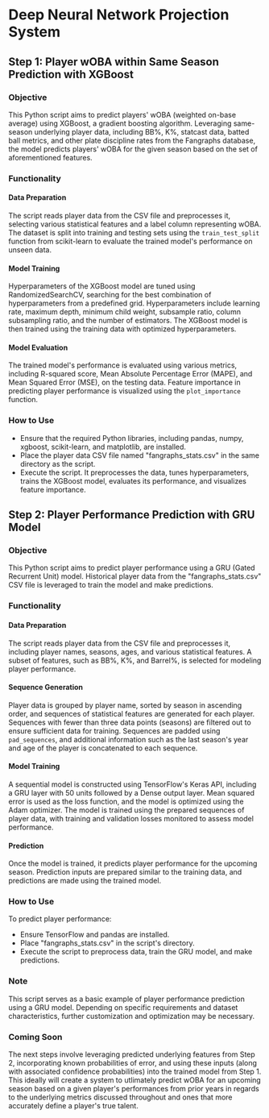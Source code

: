 # Deep Neural Network Projection System

## Step 1: Player wOBA within Same Season Prediction with XGBoost

### Objective
This Python script aims to predict players' wOBA (weighted on-base average) using XGBoost, a gradient boosting algorithm. Leveraging same-season underlying player data, including BB%, K%, statcast data, batted ball metrics, and other plate discipline rates from the Fangraphs database, the model predicts players' wOBA for the given season based on the set of aforementioned features.

### Functionality

#### Data Preparation
The script reads player data from the CSV file and preprocesses it, selecting various statistical features and a label column representing wOBA. The dataset is split into training and testing sets using the `train_test_split` function from scikit-learn to evaluate the trained model's performance on unseen data.

#### Model Training
Hyperparameters of the XGBoost model are tuned using RandomizedSearchCV, searching for the best combination of hyperparameters from a predefined grid. Hyperparameters include learning rate, maximum depth, minimum child weight, subsample ratio, column subsampling ratio, and the number of estimators. The XGBoost model is then trained using the training data with optimized hyperparameters.

#### Model Evaluation
The trained model's performance is evaluated using various metrics, including R-squared score, Mean Absolute Percentage Error (MAPE), and Mean Squared Error (MSE), on the testing data. Feature importance in predicting player performance is visualized using the `plot_importance` function.

### How to Use
- Ensure that the required Python libraries, including pandas, numpy, xgboost, scikit-learn, and matplotlib, are installed.
- Place the player data CSV file named "fangraphs_stats.csv" in the same directory as the script.
- Execute the script. It preprocesses the data, tunes hyperparameters, trains the XGBoost model, evaluates its performance, and visualizes feature importance.

## Step 2: Player Performance Prediction with GRU Model

### Objective
This Python script aims to predict player performance using a GRU (Gated Recurrent Unit) model. Historical player data from the "fangraphs_stats.csv" CSV file is leveraged to train the model and make predictions.

### Functionality

#### Data Preparation
The script reads player data from the CSV file and preprocesses it, including player names, seasons, ages, and various statistical features. A subset of features, such as BB%, K%, and Barrel%, is selected for modeling player performance.

#### Sequence Generation
Player data is grouped by player name, sorted by season in ascending order, and sequences of statistical features are generated for each player. Sequences with fewer than three data points (seasons) are filtered out to ensure sufficient data for training. Sequences are padded using `pad_sequences`, and additional information such as the last season's year and age of the player is concatenated to each sequence.

#### Model Training
A sequential model is constructed using TensorFlow's Keras API, including a GRU layer with 50 units followed by a Dense output layer. Mean squared error is used as the loss function, and the model is optimized using the Adam optimizer. The model is trained using the prepared sequences of player data, with training and validation losses monitored to assess model performance.

#### Prediction
Once the model is trained, it predicts player performance for the upcoming season. Prediction inputs are prepared similar to the training data, and predictions are made using the trained model.

### How to Use
To predict player performance:
- Ensure TensorFlow and pandas are installed.
- Place "fangraphs_stats.csv" in the script's directory.
- Execute the script to preprocess data, train the GRU model, and make predictions.

### Note
This script serves as a basic example of player performance prediction using a GRU model. Depending on specific requirements and dataset characteristics, further customization and optimization may be necessary.

### Coming Soon
The next steps involve leveraging predicted underlying features from Step 2, incorporating known probabilities of error, and using these inputs (along with associated confidence probabilities) into the trained model from Step 1. This ideally will create a system to utlimately predict wOBA for an upcoming season based on a given player's performances from prior years in regards to the underlying metrics discussed throughout and ones that more accurately define a player's true talent.
